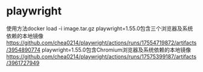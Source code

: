 # playwright

使用方法docker load -i image.tar.gz
playwright=1.55.0包含三个浏览器及系统依赖的本地镜像 https://github.com/chea0214/playwright/actions/runs/17554719872/artifacts/3954890774
playwright=1.55.0包含Chromium浏览器及系统依赖的本地镜像 https://github.com/chea0214/playwright/actions/runs/17575399187/artifacts/3961727949
